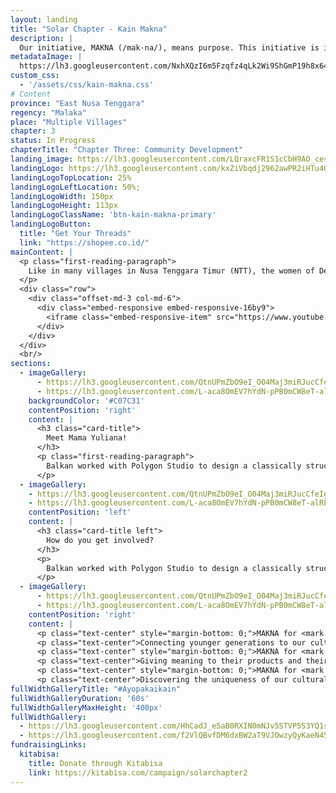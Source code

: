 ```yaml
---
layout: landing
title: "Solar Chapter - Kain Makna"
description: |
  Our initiative, MAKNA (/mak·na/), means purpose. This initiative is inspired by the Umutnana's women tenun community. Consisting of 20 village women, their work is to weave and produce tenun products. They used to have a ‘tenun-house’ that was rebuilt to become a health clinic (Puskesmas) due to not able to sell their products to a market or a distributor. These products are only available to sell whenever visitors come from the neighboring city of Kupang or given as gifts to government officials.
metadataImage: |
  https://lh3.googleusercontent.com/NxhXQzI6m5Fzqfz4qLk2Wi9ShGmP19h8x64PcwhnqUg2y7Us4gEuAHzdrhfbqEcTZ0Xsqw6e3o0EuemdaCb8DJzFSHNEXSsoo9WERlgbNfzWnmBCGTQ4ZV1m_-cwzTG-PdTQN8f7-SOk6o6Xn891fCE85aXAAztijSL60qHoPI8CJSiwJTKpkdfS6DABDdHsd38jteR6AjoFa998C0O0OV1YjGrw2ATHNHhMZYiFU5TMtCGlKCwx5Oijf5WM1OB0WNKQ-YTNY719EUikXUfRMjDrVJxpn0CHX7fcMGleDFr7ZbtOv4i5fJdgenKHaYwTzMtBej0u9tW-7KwIdUkCII0o7CRUPK3L59GGFLJoGR_fHKobfBouVaHOgfUPRbLqBHGnNbhUlIOdMfts0ctT6SsLFIgTTjrPPploZNtDTg2xL9YYEKNXDPlx5WIwgXNftfTBdnX0LWUeVkv56y6_5Onpe0r7jDwNXHXBu948kIEkEs1cmlOTt6BUWH98fuinuf1oV-07kzx__NH3gaCHYz7QgUhU3Rb6UTsa4x7032pv9034eSWUxJgZw1izIma5z2ycGaCZiY5vLpnXpUx_ZE1AR5vvorZkpPy9VSMNG5AsSC3mnFKv7rZ4uyVGl7wOpB3ypGVX_74zHhLxtIaO3wjkMyo4ZJTtzhhOpRkaQj3yF2jKHxcQPZiATdMUx7E4-W3kTx8_yq7g71A0wUt1XanRpSSi1Lko1FKPeP02bSR9l-zpP-JR0bk=w1500-h1001-no
custom_css:
  - '/assets/css/kain-makna.css'
# Content
province: "East Nusa Tenggara"
regency: "Malaka"
place: "Multiple Villages"
chapter: 3
status: In Progress
chapterTitle: "Chapter Three: Community Development"
landing_image: https://lh3.googleusercontent.com/LQraxcFR1S1cCbH9AO_cevaTlDop9a2OiAaqrfZLYo4EeAPLXohWtsMfD9yjKOFJM3KAlrASEQ4Upv1ECYWDoa3ML8Ipeheh89YQtUU6ePTcGd1-k2dk4lr7mmkr6Y_gM_GSWWREiMtufKmSX92kTfgFnw4i_4qjV__xSnYaIAhTSyVeqA6D9M_dlXO2s9JG5n7tsd5VVCUT26npIovJrONuLIHtTTpXR1QOFbtsyZnF7j-lJm-J2Kpd84OQ8XO07bl7LneVE3aM8ehUh5o9zjRLdk0X7eFBzMwKe11r5ddyBa_fjeLWjXqP1h-1XCViivZZ7JRTxsp9auwvnIz1nShf48R5TkTrB7wVS9yvYSPGTlsEdRDcHsRrU6y25CEEyElkj8J33OpSYLfKLyx8tq5OfI2RBykkKHz58fPkO3NdpRXUAfeTXrAPoil40zB_os6IVQ4T5EMXOtucj4PdbQ-4huCMMtme8TVf2Q4GK1bGQ6BJsQqc-eqAwg4sangR08RWdRJp0gDb8L5zRvuaHe_54IjNLanfIaee2xbQehxM-ERLIEj2NKOEXSUO3JQbQKQj1iGTl-aegiduTBF74AySNqguJg3iAB7-Ld-hQv2IGZamx0BfCLvhZXV1uZY3mN3aO1LVYqdIM6JU7alE7nkJQYG49i9lkBkL-nakqglEkqS_HlS2V9Y9SqIXwTiQAlzQ6YeFCVbZJ1dHdwsD330Z7gMsNJCy2-kpVgbe2eolmQ-k5E2-zbQ=w3024-h2018-no
landingLogo: https://lh3.googleusercontent.com/kxZiVbqdj2962awPR2iHTu4OBipluSrccXGK_odDw9npSVZ6NyOckKa4vxvyV7FRV9PKmoJU37bDsGW0DO2Lj5nPHDFR0ZpTKAoUVRncDmXlOR_-1PBOcORzcSWj-DhKjNrDCVRH7I692ofaHOfxCCzj9KkaSFC3qoKZWlkxQIU3hx_H_64HkMI_ua2Ud9gt1i6-D9ZLkDbpgN373kih_Osk-s16JDDHW5Ec2YK9SfneJeIrAcz4mwwwOR02DoM4Hb5Vl7YokcU93UPP7xtTdB5XgNXTwcs1yFX9CIfihE0D_vYOEYCbDluiS6n1UoBTUGpvgKSmnljV7I7HrvvpRTjCZ9IgPvPvOHfhrcMsw3inVRaOtpCyyaFKZOTET8Dpq9rTT8Kwh8lXQjyMDhr6AIdRhBBB6Jj73BssNwyfxwoZy2II_zHkA3J6rdt5ObeX3ePirk1qTmA5vG4xRRINt2Ah-aeKWmolkKliUdBtSKcGNw9zesM2gIWJxzvMT6s24Nv-sWDsk_lfc6ehqdpgo8BBi6XNMdRMcK8FpfB5Qm-XS6LEo_KyPzMa_0iZ1zsPyfg_Z__4IotaL6T1QEHxktBo2O_bw_UMPYU_vO31ZfIiaTnMqiP4pzARaG-bloxKmf8d5CvgKRtzNASqOOaD864-0vWb6F8X90j2umCwLBTsuUom-v-UUT8RHURwCzkSp2f228nd101MQr5wKJsSY857Ug9kazap051YN-0-AHY8Z0K3RebloV8=w304-h228-no
landingLogoTopLocation: 25%
landingLogoLeftLocation: 50%;
landingLogoWidth: 150px
landingLogoHeight: 113px
landingLogoClassName: 'btn-kain-makna-primary'
landingLogoButton:
  title: "Get Your Threads"
  link: "https://shopee.co.id/"
mainContent: |
  <p class="first-reading-paragraph">
    Like in many villages in Nusa Tenggara Timur (NTT), the women of Desa Umutnana regularly weaves kain tenun daily. However, while some tenun communities on the island are able to access the market due to their proximity to the capital of NTT, the Umutnana Tenun Community is not. This has caused the tradition of weaving to slowly fade in younger girls, which is a concern for the village's women figures. Our initiative, Kain Makna, helps the women of Desa Umutnana rediscover their purpose in weaving by selling their handmade kain tenun
  </p>
  <div class="row">
    <div class="offset-md-3 col-md-6">
      <div class="embed-responsive embed-responsive-16by9">
        <iframe class="embed-responsive-item" src="https://www.youtube.com/embed/maJCwtWU4Ek" frameborder="0" allow="accelerometer; autoplay; encrypted-media; gyroscope; picture-in-picture" allowfullscreen></iframe>
      </div>
    </div>
  </div>
  <br/>
sections:
  - imageGallery:
      - https://lh3.googleusercontent.com/QtnUPmZbO9eI_O04Maj3miRJucCfeIg9oUwKM0Vd1AtI28jCwJFBtdRKCwW0f8GrRanOZzkii0xh1rCaLlkbG3O3o2lqcc4hIdMPFwgIC6jG-01LOgoPuqjkBKz7X6RNPNNO1N5hkgnmloiVsKkvHulOvPeRtWYpLco75bn8-l4K8fu7E3J-mA502-R_7Acs7WMlGKExsnpmt-fm-h-gK78xkUR-sfroPYISXWDj5aB-MPMQ6ORl00ZWIhy6dBrHNyvf_yHLCvIYn4uZ5mpJRMLf7B5-wXtiaJKAm24vpspN2x5NF6Cd7MsBngtFUaq2dNGIhOk5vKbxC1_VzW0tJMl62Vnh6Y0G1wqVN3FUA8mLBux4cUBQ3ZMxT7gSp1UG4GobbKTTquYjwHStbXdJdOjnR1wZJCA-O0MtJVyikzS289XcdslbtAKyZYh3nGA3T40kuQkCbKU4r0Cri2Z_pxEZSnuaG17lXgb92N-wpiU812-HWiUCc8OvuNj8pS0veX5fB5MkiM5ZMGY9TYTHohrg_w3k3E8C0oJJN_rd-MbX-kKBtcdT9BExqfx13Hsk1lT7AT5UD6W-RKDgotT186mpTGjrRxYFSm2-n1BwQDUpjGDLNLMBe5OF5pMPUGz5XYra8gGn0hHf0puoyfi4Jdx01mDJXn7DiwOEH-25Vid8G94X3cKdTKZMF5eBYbUb1cNlvflgm-6qzGWX0XAu8tu41czy40OhoNrgTrWlA-tKHtctb1LllRI=w3026-h2018-no
      - https://lh3.googleusercontent.com/L-aca8OmEV7hYdN-pPB0mCW8eT-alRF_CYvuj12e2PNVF22viE1N2fbDJYhGvrj_CaTKNOp2frU6faFwVHFS4RtfcCMfv2uvqxCOhvSGikV-QrbE9ftTxY1m6qzdnU8O8NuqIfPPCriK7G54hRckIgh8PvMhBdkh3hEn5A81epzpk9eJEVQlpZFh_QCLk25g7AihEhTE4PtsnNa_TjXURHsjy66CGoqgJ-xHHNliD19btMlxLfXGoltgrA8BfPJH0anM2K2yhF5FsM4KDDN3jck6PmI8E3AGS0FiYIcZjDarPHzWiy-XT9Eg0nROVRUrcCcuxssG7LqK2BHQQnX45ehOPvVvN6KbrIrB_krS5_kgOm4jfxmbT0mLNJfx5bzNuONTBlsTFHIz58toD376-aZaPpw6uSWlbt0hQmI2iMkFHX0VWnSHWDTUpMqthtb2xEK5HJY67F3ReCwTDOQ88lcQp7NLlK8oISdHu3DHFVi9RDpRSmAOIl1voytPK71G1_GpN24OWUcx8j3xZur500PGbm5vWpK7cjK95-g7UE1OiTYW8dbBuTGDdbOrJ6mAhZVMIRpDDr1MboLFe1Hf2-bCwT3ltWC52jsbdeohT0JF1YFNtmOZfYzy4boVJW_r70fuyYYU6blMRUEFcf7W870ptJYbPv8axHAf7A8xhrbcFSeK0Y--XwvbZpNAcaLk8yrZUT42I5RQUrQHXK0h5f41GDUOyu-6bG4iy7FgVOd_8q6RTQG0EKU=w3026-h2018-no
    backgroundColor: '#C07C31'
    contentPosition: 'right'
    content: |
      <h3 class="card-title">
        Meet Mama Yuliana!
      </h3>
      <p class="first-reading-paragraph">
        Balkan worked with Polygon Studio to design a classically structured bridge that would easily with the visual aesthetic of the city. The underside of the bridge was repurposed as a walkway.
      </p>
  - imageGallery: 
    - https://lh3.googleusercontent.com/QtnUPmZbO9eI_O04Maj3miRJucCfeIg9oUwKM0Vd1AtI28jCwJFBtdRKCwW0f8GrRanOZzkii0xh1rCaLlkbG3O3o2lqcc4hIdMPFwgIC6jG-01LOgoPuqjkBKz7X6RNPNNO1N5hkgnmloiVsKkvHulOvPeRtWYpLco75bn8-l4K8fu7E3J-mA502-R_7Acs7WMlGKExsnpmt-fm-h-gK78xkUR-sfroPYISXWDj5aB-MPMQ6ORl00ZWIhy6dBrHNyvf_yHLCvIYn4uZ5mpJRMLf7B5-wXtiaJKAm24vpspN2x5NF6Cd7MsBngtFUaq2dNGIhOk5vKbxC1_VzW0tJMl62Vnh6Y0G1wqVN3FUA8mLBux4cUBQ3ZMxT7gSp1UG4GobbKTTquYjwHStbXdJdOjnR1wZJCA-O0MtJVyikzS289XcdslbtAKyZYh3nGA3T40kuQkCbKU4r0Cri2Z_pxEZSnuaG17lXgb92N-wpiU812-HWiUCc8OvuNj8pS0veX5fB5MkiM5ZMGY9TYTHohrg_w3k3E8C0oJJN_rd-MbX-kKBtcdT9BExqfx13Hsk1lT7AT5UD6W-RKDgotT186mpTGjrRxYFSm2-n1BwQDUpjGDLNLMBe5OF5pMPUGz5XYra8gGn0hHf0puoyfi4Jdx01mDJXn7DiwOEH-25Vid8G94X3cKdTKZMF5eBYbUb1cNlvflgm-6qzGWX0XAu8tu41czy40OhoNrgTrWlA-tKHtctb1LllRI=w3026-h2018-no
    - https://lh3.googleusercontent.com/L-aca8OmEV7hYdN-pPB0mCW8eT-alRF_CYvuj12e2PNVF22viE1N2fbDJYhGvrj_CaTKNOp2frU6faFwVHFS4RtfcCMfv2uvqxCOhvSGikV-QrbE9ftTxY1m6qzdnU8O8NuqIfPPCriK7G54hRckIgh8PvMhBdkh3hEn5A81epzpk9eJEVQlpZFh_QCLk25g7AihEhTE4PtsnNa_TjXURHsjy66CGoqgJ-xHHNliD19btMlxLfXGoltgrA8BfPJH0anM2K2yhF5FsM4KDDN3jck6PmI8E3AGS0FiYIcZjDarPHzWiy-XT9Eg0nROVRUrcCcuxssG7LqK2BHQQnX45ehOPvVvN6KbrIrB_krS5_kgOm4jfxmbT0mLNJfx5bzNuONTBlsTFHIz58toD376-aZaPpw6uSWlbt0hQmI2iMkFHX0VWnSHWDTUpMqthtb2xEK5HJY67F3ReCwTDOQ88lcQp7NLlK8oISdHu3DHFVi9RDpRSmAOIl1voytPK71G1_GpN24OWUcx8j3xZur500PGbm5vWpK7cjK95-g7UE1OiTYW8dbBuTGDdbOrJ6mAhZVMIRpDDr1MboLFe1Hf2-bCwT3ltWC52jsbdeohT0JF1YFNtmOZfYzy4boVJW_r70fuyYYU6blMRUEFcf7W870ptJYbPv8axHAf7A8xhrbcFSeK0Y--XwvbZpNAcaLk8yrZUT42I5RQUrQHXK0h5f41GDUOyu-6bG4iy7FgVOd_8q6RTQG0EKU=w3026-h2018-no
    contentPosition: 'left'
    content: |
      <h3 class="card-title left">
        How do you get involved?
      </h3>
      <p>
        Balkan worked with Polygon Studio to design a classically structured bridge that would easily in with the visual aesthetic of the city. The underside of the bridge was repurposed as a walkway.
      </p>
  - imageGallery:
      - https://lh3.googleusercontent.com/QtnUPmZbO9eI_O04Maj3miRJucCfeIg9oUwKM0Vd1AtI28jCwJFBtdRKCwW0f8GrRanOZzkii0xh1rCaLlkbG3O3o2lqcc4hIdMPFwgIC6jG-01LOgoPuqjkBKz7X6RNPNNO1N5hkgnmloiVsKkvHulOvPeRtWYpLco75bn8-l4K8fu7E3J-mA502-R_7Acs7WMlGKExsnpmt-fm-h-gK78xkUR-sfroPYISXWDj5aB-MPMQ6ORl00ZWIhy6dBrHNyvf_yHLCvIYn4uZ5mpJRMLf7B5-wXtiaJKAm24vpspN2x5NF6Cd7MsBngtFUaq2dNGIhOk5vKbxC1_VzW0tJMl62Vnh6Y0G1wqVN3FUA8mLBux4cUBQ3ZMxT7gSp1UG4GobbKTTquYjwHStbXdJdOjnR1wZJCA-O0MtJVyikzS289XcdslbtAKyZYh3nGA3T40kuQkCbKU4r0Cri2Z_pxEZSnuaG17lXgb92N-wpiU812-HWiUCc8OvuNj8pS0veX5fB5MkiM5ZMGY9TYTHohrg_w3k3E8C0oJJN_rd-MbX-kKBtcdT9BExqfx13Hsk1lT7AT5UD6W-RKDgotT186mpTGjrRxYFSm2-n1BwQDUpjGDLNLMBe5OF5pMPUGz5XYra8gGn0hHf0puoyfi4Jdx01mDJXn7DiwOEH-25Vid8G94X3cKdTKZMF5eBYbUb1cNlvflgm-6qzGWX0XAu8tu41czy40OhoNrgTrWlA-tKHtctb1LllRI=w3026-h2018-no
      - https://lh3.googleusercontent.com/L-aca8OmEV7hYdN-pPB0mCW8eT-alRF_CYvuj12e2PNVF22viE1N2fbDJYhGvrj_CaTKNOp2frU6faFwVHFS4RtfcCMfv2uvqxCOhvSGikV-QrbE9ftTxY1m6qzdnU8O8NuqIfPPCriK7G54hRckIgh8PvMhBdkh3hEn5A81epzpk9eJEVQlpZFh_QCLk25g7AihEhTE4PtsnNa_TjXURHsjy66CGoqgJ-xHHNliD19btMlxLfXGoltgrA8BfPJH0anM2K2yhF5FsM4KDDN3jck6PmI8E3AGS0FiYIcZjDarPHzWiy-XT9Eg0nROVRUrcCcuxssG7LqK2BHQQnX45ehOPvVvN6KbrIrB_krS5_kgOm4jfxmbT0mLNJfx5bzNuONTBlsTFHIz58toD376-aZaPpw6uSWlbt0hQmI2iMkFHX0VWnSHWDTUpMqthtb2xEK5HJY67F3ReCwTDOQ88lcQp7NLlK8oISdHu3DHFVi9RDpRSmAOIl1voytPK71G1_GpN24OWUcx8j3xZur500PGbm5vWpK7cjK95-g7UE1OiTYW8dbBuTGDdbOrJ6mAhZVMIRpDDr1MboLFe1Hf2-bCwT3ltWC52jsbdeohT0JF1YFNtmOZfYzy4boVJW_r70fuyYYU6blMRUEFcf7W870ptJYbPv8axHAf7A8xhrbcFSeK0Y--XwvbZpNAcaLk8yrZUT42I5RQUrQHXK0h5f41GDUOyu-6bG4iy7FgVOd_8q6RTQG0EKU=w3026-h2018-no
    contentPosition: 'right'
    content: |
      <p class="text-center" style="margin-bottom: 0;">MAKNA for <mark style="background-color: pink">us</mark></p>
      <p class="text-center">Connecting younger generations to our cultural roots; our values</p>
      <p class="text-center" style="margin-bottom: 0;">MAKNA for <mark style="background-color: rgb(212, 197, 17)">Kelompok Tenun</mark></p>
      <p class="text-center">Giving meaning to their products and their cultural heritage</p>
      <p class="text-center" style="margin-bottom: 0;">MAKNA for <mark style="background-color: aqua">the world</mark</p>
      <p class="text-center">Discovering the uniqueness of our cultural progress</p>
fullWidthGalleryTitle: "#Ayopakaikain"
fullWidthGalleryDuration: '60s'
fullWidthGalleryMaxHeight: '400px'
fullWidthGallery:
  - https://lh3.googleusercontent.com/HhCadJ_e5aB0RXIN0mNJv5STVP5S3YQ1sFGsrCC2NxWcROx_VE0peTRxKD927DZiACUGUAmjsVErk85MrMSIEHjeROO5yOaS2mU31WHei4-9_B4XDBUGvauyXQTP1XJ3wAJUkIA-AoE_8BaRHcYPKpiy9gj6Q4Urq-oSjdcbHNjsCcOSopPYadbAVzoTreua1ExiLGBnlpesqGhIjM8B4VXCUFOz_A_K3vlbdpDAfsbr_YFmy11RfNGunlm9gzW85ufRXxCNPn9Z1OnPKgO-exAMvUOTp3O8EcUZaiogcCPtsf53GheFKG2mmoDfJsbLpBagngDjbaadmBjZGi0a_ewG1W4bDfWZ8sStpguF7ELZP7KtJhw0TBhov9npKzn276LR0vevaesBqBHenodx2prsji2y0n914PofFgeWdRkY26b2kmmF2nLWR3AViMRcJ6-CJ7cwlNj6ByMX-IFCxTwSK562VpNfNLYVKsBzRfmEN5NMAyV_3Hxy86EAE5SPjIjXsSzbSESR-qj-i9zHfkeOhgN2vMD8-4AuuZk0ND8aL6OVxLMmDmYQlWAk58XyTqFXRpnt7IF9nC91zHcUabI2th1dTdlRI1o6rilqzNu6omx-ZB1QRvkzpl5dh0Elw4KG38-_YolCBM212EIKQGs1QTbktDGIJwk8lp_AhxKcXeuWg5rOMHL4CeTE_cPsdUoxGntR4tXwmsS8pQOOcjOvYtFMNxbF0aY6mU-9aAenLAqgWPK9an8=w1075-h807-no
  - https://lh3.googleusercontent.com/f2VlQBvfDM6dxBW2aT9VJOwzyQyKaeN45EhdX94aJrpMYrWVIoqEMlNpMUwfSWM0X2RYprclAjbIgtZuAJWWLsNUSC2ah5QG5JmsPbNCt7F5VUlRGqEqzY4lk5a1yzBdpwp5V74oEdJhxRvVwkui_HqdCj8H3daIK8deC_j5d7wiHWaL9nA8tWo2UMN7b8A0YJKG-wPLDBdxack4Au9-YYgZ98lKt3aneWJf0Ly6aqnJbkRe7krw5C7RCH8ycnBelhOwjXUxPU0hbvolD_RdSBbBzcIkcNL8FjaISq_3SRk106O7sb5TmVWq6zNbc8fBmC-hCMAK8pOqWkHFWG7golSxVhKqIKpEv5AMK9UBOR5DbE89USxt-dHSyq757AxppALyn7VrMnlNQpsItc49IzfrG4mJM0uFjptMfbCHtfT6husAJcUhy2aCgGB9QrrJA9LVyj7hPq2KFjCiHb7KHTVK0fN2vrRJGQG3TWlLBMVGnt7ZD3Rc-HcvW8_s3Mkh_uIm6WxMwdc0gUtmmtbQpjcs0Y7j939zT1cHSVpfclOgJ46tZTGjLp_s3w0JlA9YQKP5AnKguktGsfNm7RWnTzQZ-gLpV2yMEZ8FwCFKSpOeTFv9OTlK55TXw99cpmgVL6GMLT5XE1S-38ua6Ctki9MXgIqpgUnK4IyOTX_LiBBVSOcyqOomz73I7YZfKXoMecum7g7uPDrSPXp15_YMeK1osuhctAjGp9sfCkcwbNkgD5fGryZCF3Y=w690-h920-no
fundraisingLinks:
  kitabisa:
    title: Donate through Kitabisa
    link: https://kitabisa.com/campaign/solarchapter2 
---
```

